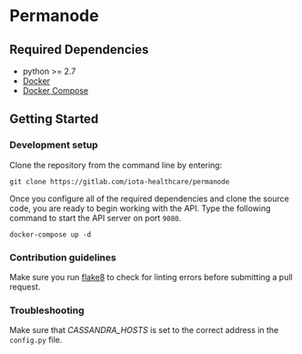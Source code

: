 # Permanode

## Required Dependencies

- python >= 2.7
- [Docker](https://docs.docker.com/engine/installation/)
- [Docker Compose](https://docs.docker.com/compose/install/)

## Getting Started

### Development setup

Clone the repository from the command line by entering:

```
git clone https://gitlab.com/iota-healthcare/permanode
```

Once you configure all of the required dependencies and clone the source code, you are ready to begin working with the API. Type the following command to start the API server on port `9080`.

```
docker-compose up -d
```

### Contribution guidelines

Make sure you run [flake8](http://flake8.pycqa.org/en/latest/) to check for linting errors before submitting a pull request.

### Troubleshooting

Make sure that *CASSANDRA_HOSTS* is set to the correct address in the `config.py` file.